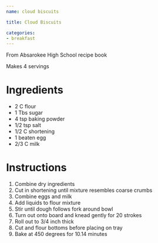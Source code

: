 ```yaml
---
name: cloud biscuits

title: Cloud Biscuits

categories:
- breakfast
---
```


From Absarokee High School recipe book

Makes 4 servings

# Ingredients
- 2 C   flour
- 1 Tbs sugar
- 4 tsp baking powder
- 1/2 tsp salt
- 1/2 C shortening
- 1     beaten egg
- 2/3 C milk

# Instructions
1. Combine dry ingredients
1. Cut in shortening until mixture resembles coarse crumbs
1. Combine eggs and milk
1. Add liquids to flour mixture
1. Stir until dough follows fork around bowl
1. Turn out onto board and knead gently for 20 strokes
1. Roll out to 3/4 inch thick
1. Cut and flour bottoms before placing on tray
1. Bake at 450 degrees for 10.14 minutes
